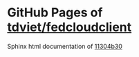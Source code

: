 GitHub Pages of [tdviet/fedcloudclient](https://github.com/tdviet/fedcloudclient.git)
===
Sphinx html documentation of [11304b30](https://github.com/tdviet/fedcloudclient/tree/11304b3073938d0042b1ae8a008ea23ad562c2ae)
